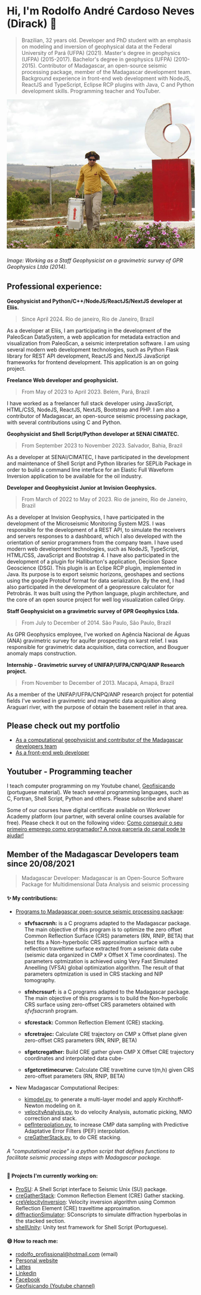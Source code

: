 
# Hi, I'm Rodolfo André Cardoso Neves (Dirack) 👋

> Brazilian, 32 years old. Developer and PhD student with an emphasis on modeling and inversion of geophysical data at
> the Federal University of Pará (UFPA) (2021). Master's degree in geophysics (UFPA) (2015-2017).
> Bachelor's degree in geophysics (UFPA) (2010-2015). Contributor of Madagascar, an open-source
> seismic processing package, member of the Madagascar development team. Background
> experience in front-end web development with NodeJS, ReactJS and TypeScript, Eclipse RCP plugins with Java, C
> and Python development skills. Programming teacher and YouTuber.

<img alt="Gravimetric survey" src="https://github.com/Dirack/dirack/blob/master/capa.jpg" height=400 width=700>

###### Image: Working as a Staff Geophysicist on a gravimetric survey of GPR Geophysics Ltda (2014).


## Professional experience:


**Geophysicist and Python/C++/NodeJS/ReactJS/NextJS developer at Eliis.**
> Since April 2024. Rio de janeiro, Rio de Janeiro, Brazil

As a developer at Eliis, I am participating in the development of the PaleoScan DataSystem,
a web application for metadata extraction and visualization from PaleoScan, a seismic interpretation software.
I am using several modern web development technologies, such as Python Flask library for REST API development,
ReactJS and NextJS JavaScript frameworks for frontend development. This application is an on going project.

**Freelance Web developer and geophysicist.**
> From May of 2023 to April 2023. Belém, Pará, Brazil

I have worked as a freelancer full stack developer using JavaScript, HTML/CSS, NodeJS, ReactJS, NextJS, Bootstrap and PHP. 
I am also a contributor of Madagascar, an open-source seismic processing package, with several contributions using C and Python.

**Geophysicist and Shell Script/Python developer at SENAI CIMATEC.**
> From September 2023 to November 2023. Salvador, Bahia, Brazil

As a developer at SENAI/CIMATEC, I have participated in the development and maintenance of Shell Script and Python libraries
for SEPLib Package in order to build a command line interface for an Elastic Full Waveform Inversion
application to be available for the oil industry.

**Developer and Geophysicist Junior at Invision Geophysics.**
> From March of 2022 to May of 2023. Rio de janeiro, Rio de Janeiro, Brazil

As a developer at Invision Geophysics, I have participated in the development of the Microseismic
Monitoring System M2S. I was responsible for the development of a REST API, to simulate the receivers
and servers responses to a dashboard, which I also developed with the orientation of senior
programmers from the company team. I have used modern web development technologies, such as
NodeJS, TypeScript, HTML/CSS, JavaScript and Bootstrap 4. I have also participated in the development
of a plugin for Halliburton's application, Decision Space Geoscience (DSG). This plugin is an Eclipe RCP
plugin, implemented in Java. Its purpose is to export seismic horizons, geoshapes and sections using the
google Protobuf format for data serialization. By the end, I had also participated in the development of a
geopressure calculator for Petrobrás. It was built using the Python language, plugin architecture, and the
core of an open source project for well log visualization called Gripy.

**Staff Geophysicist on a gravimetric survey of GPR Geophysics Ltda.**
> From July to December of 2014. São Paulo, São Paulo, Brazil

As GPR Geophysics employee, I've worked on Agência Nacional de Águas (ANA) gravimetric survey for aquifer prospecting on karst relief.
I was responsible for gravimetric data acquisition, data correction, and Bouguer anomaly maps construction.

**Internship - Gravimetric survey of UNIFAP/UFPA/CNPQ/ANP Research project.**
> From November to December of 2013. Macapá, Amapá, Brazil

As a member of the UNIFAP/UFPA/CNPQ/ANP research project for potential fields I've worked
in gravimetric and magnetic data acquisition along Araguarí river, with the purpose of obtain the basement relief in that area.

## Please check out my portfolio

 - [As a computational geophysicist and contributor of the Madagascar developers team](https://l1nk.dev/Az8Pg)
 - [As a front-end web developer](https://github.com/Dirack-web-development)

## Youtuber - Programming teacher

I teach computer programming on my Youtube chanel, [Geofisicando](https://www.youtube.com/channel/UCi5XD5PCQtPrIRD0H_GJvag) (portuguese material). We teach
several programming languages, such as C, Fortran, Shell Script, Python and others. Please subscribe and share!

Some of our courses have digital certificate available on Workover Academy platform (our partner, with several online courses available for free). Please check it out on the following video: [Como conseguir o seu primeiro emprego como programador? A nova parceria do canal pode te ajudar!](https://www.youtube.com/watch?v=5neZRO3yvDI)

##  Member of the Madagascar Developers team since 20/08/2021
> Madagascar Developer: Madagascar is an Open-Source Software Package for Multidimensional Data Analysis and seismic processing

#### ✨ My contributions:

  - [Programs to Madagascar open-source seismic processing package](https://github.com/ahay/src/tree/master/user/dirack):
    - **sfvfsacrsnh:** is a C programs adapted to the Madagascar package. The main objective of this program is to optimize the zero offset Common Reflection Surface (CRS) parameters (RN, RNIP, BETA) that best fits a Non-hyperbolic CRS approximation surface with a reflection traveltime surface extracted from a seismic data cube
(seismic data organized in CMP x Offset X Time coordinates). The parameters optmization is achieved using Very Fast Simulated Aneelling (VFSA) global optimization algorithm. The result of that parameters optmization is used in CRS stacking and NIP tomography.

    - **sfnhcrssurf:** is a C programs adapted to the Madagascar package. The main objective of this programs is to build the Non-hyperbolic CRS surface using zero-offset CRS parameters obtained with _sfvfsacrsnh_ program.
    
    - **sfcrestack:** Common Reflection Element (CRE) stacking.
    - **sfcretrajec:** Calculate CRE trajectory on CMP x Offset plane given zero-offset CRS parameters (RN, RNIP, BETA)
    - **sfgetcregather:** Build CRE gather given CMP X Offset CRE trajectory coordinates and interpolated data cube- 
    - **sfgetcretimecurve:** Calculate CRE traveltime curve t(m,h) given CRS zero-offset parameters (RN, RNIP, BETA)

- New Madagascar Computational Recipes:
    - [kimodel.py](https://github.com/ahay/src/blob/master/book/Recipes/kimodel.py), 
    to generate a multi-layer model and apply Kirchhoff-Newton modeling on it.
    - [velocityAnalysis.py](https://github.com/ahay/src/blob/master/book/Recipes/velocityAnalysis.py),
    to do velocity Analysis, automatic picking, NMO correction and stack.
    - [pefInterpolation.py](https://github.com/ahay/src/blob/master/book/Recipes/pefInterpolation.py),
    to increase CMP data sampling with Predictive Adaptative Error Filters (PEF) interpolation.
    - [creGatherStack.py](https://github.com/ahay/src/blob/master/book/Recipes/creGatherStack.py),
    to do CRE stacking.

###### A "computational recipe" is a python script that defines functions to facilitate seismic processing steps with Madagascar package.

#### 🔭 Projects I'm currently working on:

- [ProSU](https://github.com/gpgeof/proSU): A Shell Script interface to Seismic Unix (SU) package.
- [creGatherStack](https://github.com/Dirack/creGatherStack): Common Reflection Element (CRE) Gather stacking.
- [creVelocityInversion](https://github.com/Dirack/creVelocityInversion): Velocity inversion algorithm using Common Reflection Element (CRE) traveltime approximation.
- [diffractionSimulator](https://github.com/Dirack/diffractionSimulator): SConscripts to simulate diffraction hyperbolas in the stacked section.
- [shellUnity](https://github.com/Dirack/shellUnity): Unity test framework for Shell Script (Portuguese).

#### 😄 How to reach me:

- rodolfo_profissional@hotmail.com (email)
- [Personal website](https://dirack.github.io)
- [Lattes](http://lattes.cnpq.br/1612438665756011)
- [Linkedin](https://www.linkedin.com/in/rodolfodirack/)
- [Facebook](https://www.facebook.com/rodolfo.neves.925)
- [Geofisicando (Youtube channel)](https://www.youtube.com/channel/UCi5XD5PCQtPrIRD0H_GJvag)

